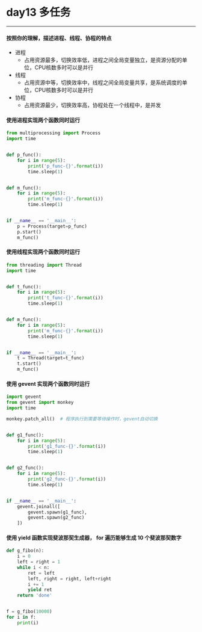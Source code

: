 # day13 多任务

---
#### 按照你的理解，描述进程、线程、协程的特点
- 进程
    - 占用资源最多，切换效率低，进程之间全局变量独立，是资源分配的单位，CPU核数多时可以是并行
- 线程
    - 占用资源中等，切换效率中，线程之间全局变量共享，是系统调度的单位，CPU核数多时可以是并行
- 协程
    - 占用资源最少，切换效率高，协程处在一个线程中，是并发

#### 使用进程实现两个函数同时运行

```python
from multiprocessing import Process
import time


def p_func():
    for i in range(5):
        print('p_func-{}'.format(i))
        time.sleep(1)


def m_func():
    for i in range(5):
        print('m_func-{}'.format(i))
        time.sleep(1)


if __name__ == '__main__':
    p = Process(target=p_func)
    p.start()
    m_func()
```

#### 使用线程实现两个函数同时运行

```python
from threading import Thread
import time


def t_func():
    for i in range(5):
        print('t_func-{}'.format(i))
        time.sleep(1)


def m_func():
    for i in range(5):
        print('m_func-{}'.format(i))
        time.sleep(1)


if __name__ == '__main__':
    t = Thread(target=t_func)
    t.start()
    m_func()
```

#### 使用 gevent 实现两个函数同时运行

```python
import gevent
from gevent import monkey
import time

monkey.patch_all()  # 程序执行到需要等待操作时，gevent自动切换


def g1_func():
    for i in range(5):
        print('g1_func-{}'.format(i))
        time.sleep(1)


def g2_func():
    for i in range(5):
        print('g2_func-{}'.format(i))
        time.sleep(1)


if __name__ == '__main__':
    gevent.joinall([
        gevent.spawn(g1_func),
        gevent.spawn(g2_func)
    ])
```

#### 使用 yield 函数实现斐波那契生成器， for 遍历能够生成 10 个斐波那契数字

```python
def g_fibo(n):
    i = 0
    left = right = 1
    while i < n:
        ret = left
        left, right = right, left+right
        i += 1
        yield ret
    return 'done'


f = g_fibo(10000)
for i in f:
    print(i)
```
